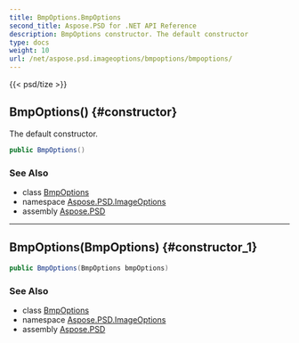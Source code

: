 ```yaml
---
title: BmpOptions.BmpOptions
second_title: Aspose.PSD for .NET API Reference
description: BmpOptions constructor. The default constructor
type: docs
weight: 10
url: /net/aspose.psd.imageoptions/bmpoptions/bmpoptions/
---
```

{{< psd/tize >}}
## BmpOptions() {#constructor}

The default constructor.

```csharp
public BmpOptions()
```

### See Also

* class [BmpOptions](../)
* namespace [Aspose.PSD.ImageOptions](../../bmpoptions/)
* assembly [Aspose.PSD](../../../)

---

## BmpOptions(BmpOptions) {#constructor_1}

```csharp
public BmpOptions(BmpOptions bmpOptions)
```

### See Also

* class [BmpOptions](../)
* namespace [Aspose.PSD.ImageOptions](../../bmpoptions/)
* assembly [Aspose.PSD](../../../)



